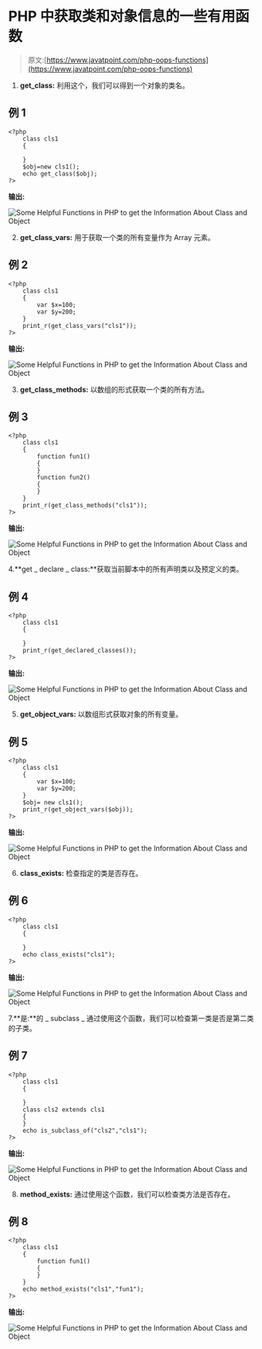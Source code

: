 # PHP 中获取类和对象信息的一些有用函数

> 原文:[https://www.javatpoint.com/php-oops-functions](https://www.javatpoint.com/php-oops-functions)

1. **get_class:** 利用这个，我们可以得到一个对象的类名。

## 例 1

```
<?php
	class cls1
	{

	}
	$obj=new cls1();
	echo get_class($obj);
?>

```

**输出:**

![Some Helpful Functions in PHP to get the Information About Class and Object](../Images/385345d04ea616102620f051ca1c4f5f.png)

2. **get_class_vars:** 用于获取一个类的所有变量作为 Array 元素。

## 例 2

```
<?php
	class cls1
	{
		var $x=100;
		var $y=200;
	}
	print_r(get_class_vars("cls1"));
?>

```

**输出:**

![Some Helpful Functions in PHP to get the Information About Class and Object](../Images/05d499a5bdb15153e6df66f82b203450.png)

3. **get_class_methods:** 以数组的形式获取一个类的所有方法。

## 例 3

```
<?php
	class cls1
	{
		function fun1()
		{
		}
		function fun2()
		{
		}
	}
	print_r(get_class_methods("cls1"));
?>

```

**输出:**

![Some Helpful Functions in PHP to get the Information About Class and Object](../Images/d81e97f942f101770647e0c7b0b2e6f1.png)

4.**get _ declare _ class:**获取当前脚本中的所有声明类以及预定义的类。

## 例 4

```
<?php
	class cls1
	{

	}
	print_r(get_declared_classes());
?>

```

**输出:**

![Some Helpful Functions in PHP to get the Information About Class and Object](../Images/11c98c09d3af981bb2b3f9a433addb74.png)

5. **get_object_vars:** 以数组形式获取对象的所有变量。

## 例 5

```
<?php
	class cls1
	{
		var $x=100;
		var $y=200;
	}
	$obj= new cls1();
	print_r(get_object_vars($obj));
?>

```

**输出:**

![Some Helpful Functions in PHP to get the Information About Class and Object](../Images/9cb3bba94a13374634c1460d183c741e.png)

6. **class_exists:** 检查指定的类是否存在。

## 例 6

```
<?php
	class cls1
	{

	}
	echo class_exists("cls1");
?>

```

**输出:**

![Some Helpful Functions in PHP to get the Information About Class and Object](../Images/562a307ed9cf5e56f1244e8030032fe3.png)

7.**是:**的 _ subclass _ 通过使用这个函数，我们可以检查第一类是否是第二类的子类。

## 例 7

```
<?php
	class cls1
	{

	}
	class cls2 extends cls1
	{
	}
	echo is_subclass_of("cls2","cls1");
?>

```

**输出:**

![Some Helpful Functions in PHP to get the Information About Class and Object](../Images/f278a8323761485be1f510362e6b063e.png)

8. **method_exists:** 通过使用这个函数，我们可以检查类方法是否存在。

## 例 8

```
<?php
	class cls1
	{
		function fun1()
		{
		}
	}
	echo method_exists("cls1","fun1");
?>

```

**输出:**

![Some Helpful Functions in PHP to get the Information About Class and Object](../Images/5bf87498d366e0fc5e1de3944d7551d8.png)
